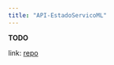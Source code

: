 ```yaml
---
title: "API-EstadoServicoML"
---
```


**TODO**

link: [repo](https://gitlab.com/diogofpbarros/api-estadoservicoml)
